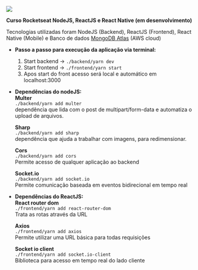 ![](https://media.licdn.com/dms/image/C4E22AQHd1ws651kL1g/feedshare-shrink_800/0?e=1565827200&v=beta&t=9-wQbKp4V7dx0l-Nhvtzwl4ep0jGmfQgiQOyXUV-qYA)

**Curso Rocketseat NodeJS, ReactJS e React Native (em desenvolvimento)**

Tecnologias utilizadas foram NodeJS (Backend), ReactJS (Frontend), React Native (Mobile) e Banco de dados [MongoDB Atlas](https://www.mongodb.com/cloud/atlas) (AWS cloud)

- **Passo a passo para execução da aplicação via terminal:**
    1. Start backend -> ``./backend/yarn dev``
    2. Start frontend -> ``./frontend/yarn start``
    3. Apos start do front acesso será local e automático em localhost:3000

- **Dependências do nodeJS:**</br>
     **Multer**</br>
        ```./backend/yarn add multer```</br>
        dependência que lida com o post de multipart/form-data e automatiza o upload de arquivos.</br>

     **Sharp**</br>
        ```./backend/yarn add sharp```</br>
        dependência que ajuda a trabalhar com imagens, para redimensionar.</br>

     **Cors**</br>
        ```./backend/yarn add cors```</br>
        Permite acesso de qualquer aplicação ao backend</br>

     **Socket.io**</br>
        ```./backend/yarn add socket.io```</br>
        Permite comunicação baseada em eventos bidirecional em tempo real</br>

- **Dependências do ReactJS:**</br>
     **React router dom**</br>
        ```./frontend/yarn add react-router-dom```</br>
        Trata as rotas através da URL</br>

     **Axios**</br>
        ```./frontend/yarn add axios```</br>
        Permite utilizar uma URL básica para todas requisições</br>

     **Socket io client**</br>
        ```./frontend/yarn add socket.io-client```</br>
        Biblioteca para acesso em tempo real do lado cliente
